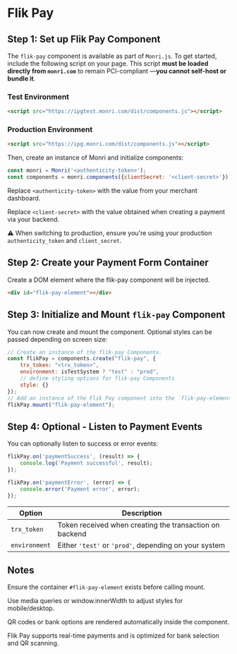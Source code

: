 # Flik Pay

## Step 1: Set up Flik Pay Component

The `flik-pay` component is available as part of `Monri.js`. To get started, include the following script on your page.
This script **must be loaded directly from `monri.com`** to remain PCI-compliant —**you cannot self-host or bundle it**.

### Test Environment

```html
<script src="https://ipgtest.monri.com/dist/components.js"></script>
```

### Production Environment

```html
<script src="https://ipg.monri.com/dist/components.js"></script>
```

Then, create an instance of Monri and initialize components:

```js
const monri = Monri('<authenticity-token>');
const components = monri.components({clientSecret: '<client-secret>'});
```

Replace ```<authenticity-token>``` with the value from your merchant dashboard.

Replace ```<client-secret>``` with the value obtained when creating a payment via your backend.

⚠️ When switching to production, ensure you're using your production ```authenticity_token``` and ```client_secret```.

## Step 2: Create your Payment Form Container

Create a DOM element where the flik-pay component will be injected.

```html
<div id="flik-pay-element"></div>
```

## Step 3: Initialize and Mount `flik-pay` Component

You can now create and mount the component. Optional styles can be passed depending on screen size:

```javascript
// Create an instance of the flik-pay Components.
const flikPay = components.create("flik-pay", {
    trx_token: "<trx_token>",
    environment: isTestSystem ? "test" : "prod",
    // define styling options for flik-pay Components
    style: {}
});
// Add an instance of the Flik Pay component into the `flik-pay-element` <div>.
flikPay.mount("flik-pay-element");
```

## Step 4: Optional - Listen to Payment Events

You can optionally listen to success or error events:

```js
flikPay.on('paymentSuccess', (result) => {
    console.log('Payment successful', result);
});

flikPay.on('paymentError', (error) => {
    console.error('Payment error', error);
});
```

| Option        | Description                                             |
|---------------|---------------------------------------------------------|
| `trx_token`   | Token received when creating the transaction on backend |
| `environment` | Either `'test'` or `'prod'`, depending on your system   |

## Notes

Ensure the container `#flik-pay-element` exists before calling mount.

Use media queries or window.innerWidth to adjust styles for mobile/desktop.

QR codes or bank options are rendered automatically inside the component.

Flik Pay supports real-time payments and is optimized for bank selection and QR scanning.